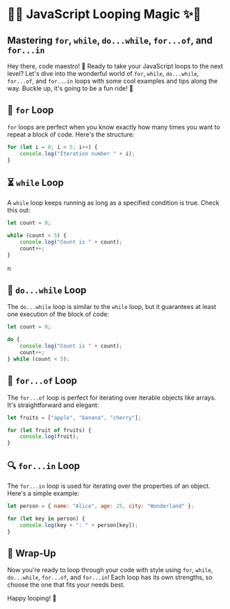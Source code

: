 # 🎩✨ JavaScript Looping Magic ✨🎩

## Mastering `for`, `while`, `do...while`, `for...of`, and `for...in`

Hey there, code maestro! 🎻 Ready to take your JavaScript loops to the next level? Let's dive into the wonderful world of `for`, `while`, `do...while`, `for...of`, and `for...in` loops with some cool examples and tips along the way. Buckle up, it's going to be a fun ride! 🚀

## 🔄 `for` Loop

`for` loops are perfect when you know exactly how many times you want to repeat a block of code. Here's the structure:

```javascript
for (let i = 0; i < 5; i++) {
    console.log("Iteration number " + i);
}
```

## ⏳ `while` Loop

A `while` loop keeps running as long as a specified condition is true. Check this out:

```javascript
let count = 0;

while (count < 5) {
    console.log("Count is " + count);
    count++;
}
```

n

## 🔁 `do...while` Loop

The `do...while` loop is similar to the `while` loop, but it guarantees at least one execution of the block of code:

```javascript
let count = 0;

do {
    console.log("Count is " + count);
    count++;
} while (count < 5);
```

## 🌟 `for...of` Loop

The `for...of` loop is perfect for iterating over iterable objects like arrays. It's straightforward and elegant:

```javascript
let fruits = ["apple", "banana", "cherry"];

for (let fruit of fruits) {
    console.log(fruit);
}


```

## 🔍 `for...in` Loop

The `for...in` loop is used for iterating over the properties of an object. Here's a simple example:

```javascript
let person = { name: "Alice", age: 25, city: "Wonderland" };

for (let key in person) {
    console.log(key + ": " + person[key]);
}
```

## 🏁 Wrap-Up

Now you're ready to loop through your code with style using `for`, `while`, `do...while`, `for...of`, and `for...in`! Each loop has its own strengths, so choose the one that fits your needs best.

Happy looping! 🎉
